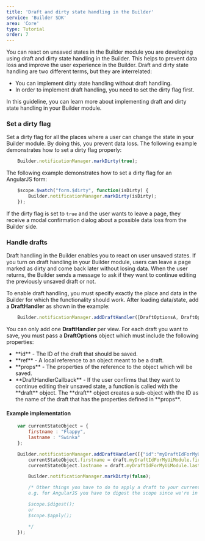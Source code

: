 ```yaml
---
title: 'Draft and dirty state handling in the Builder'
service: 'Builder SDK'
area: 'Core'
type: Tutorial
order: 7
---
```


You can react on unsaved states in the Builder module you are developing using draft and dirty state handling in the Builder. This helps to prevent data loss and improve the user experience in the Builder. Draft and dirty state handling are two different terms, but they are interrelated:
<ul>
<li>You can implement dirty state handling without draft handling.</li>
<li>In order to implement draft handling, you need to set the dirty flag first.</li>
</ul>

In this guideline, you can learn more about implementing draft and dirty state handling in your Builder module.

### Set a dirty flag

Set a dirty flag for all the places where a user can change the state in your Builder module. By doing this, you prevent data loss. The following example demonstrates how to set a dirty flag properly:

```js
    Builder.notificationManager.markDirty(true);
```

The following example demonstrates how to set a dirty flag for an AngularJS form:

```js
    $scope.$watch("form.$dirty", function(isDirty) {
        Builder.notificationManager.markDirty(isDirty);
    });
```

If the dirty flag is set to `true` and the user wants to leave a page, they receive a modal confirmation dialog about a possible data loss from the Builder side.

### Handle drafts

Draft handling in the Builder enables you to react on user unsaved states. If you turn on draft handling in your Builder module, users can leave a page marked as dirty and come back later without losing data. When the user returns, the Builder sends a message to ask if they want to continue editing the previously unsaved draft or not.

To enable draft handling, you must specify exactly the place and data in the Builder for which the functionality should work. After loading data/state, add a **DraftHandler** as shown in the example:

```js
    Builder.notificationManager.addDraftHandler([DraftOptionsA, DraftOptionsB, ...], DraftHandlerCallback);
```

You can only add one **DraftHandler** per view. For each draft you want to save, you must pass a **DraftOptions** object which must include the following properties:

<ul>
<li>**id** - The ID of the draft that should be saved.</li>
<li>**ref** - A local reference to an object meant to be a draft.</li>
<li>**props** - The properties of the reference to the object which will be saved.</li>
<li>**DraftHandlerCallback** - If the user confirms that they want to continue editing their unsaved state, a function is called with the **draft** object. The **draft** object creates a sub-object with the ID as the name of the draft that has the properties defined in **props**.</li>
</ul>

#### Example implementation

```js
    var currentStateObject = {
        firstname : "Flappy",
        lastname : "Swinka"
    };

    Builder.notificationManager.addDraftHandler([{"id":"myDraftIdForMyUiModule", "ref": currentStateObject,"props":["firstname", "lastname"]}], function(draft) {
        currentStateObject.firstname = draft.myDraftIdForMyUiModule.firstname;
        currentStateObject.lastname = draft.myDraftIdForMyUiModule.lastname;

        Builder.notificationManager.markDirty(false);

        /* Other things you have to do to apply a draft to your current Builder module state
        e.g. for AngularJS you have to digest the scope since we're in an asynchronous callback :

        $scope.$digest();
        or
        $scope.$apply();

        */
    });
```
